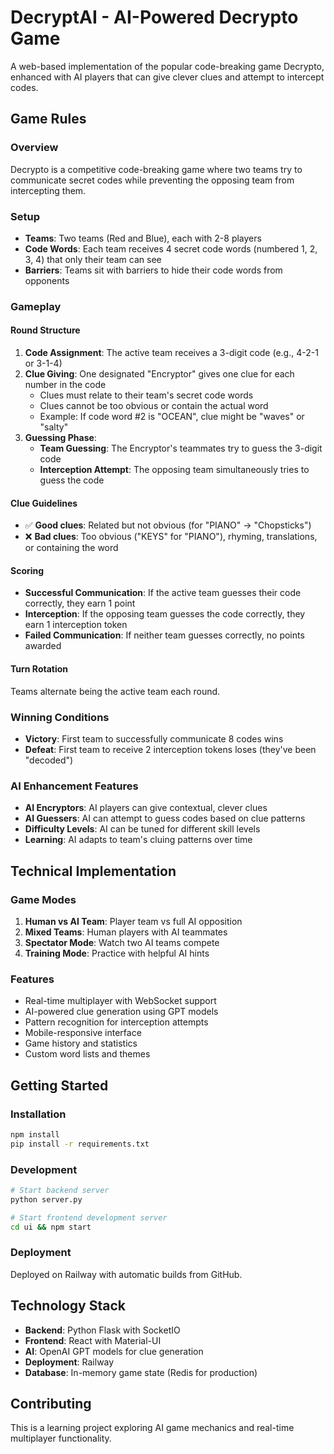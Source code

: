 # DecryptAI - AI-Powered Decrypto Game

A web-based implementation of the popular code-breaking game Decrypto, enhanced with AI players that can give clever clues and attempt to intercept codes.

## Game Rules

### Overview
Decrypto is a competitive code-breaking game where two teams try to communicate secret codes while preventing the opposing team from intercepting them.

### Setup
- **Teams**: Two teams (Red and Blue), each with 2-8 players
- **Code Words**: Each team receives 4 secret code words (numbered 1, 2, 3, 4) that only their team can see
- **Barriers**: Teams sit with barriers to hide their code words from opponents

### Gameplay

#### Round Structure
1. **Code Assignment**: The active team receives a 3-digit code (e.g., 4-2-1 or 3-1-4)
2. **Clue Giving**: One designated "Encryptor" gives one clue for each number in the code
   - Clues must relate to their team's secret code words
   - Clues cannot be too obvious or contain the actual word
   - Example: If code word #2 is "OCEAN", clue might be "waves" or "salty"
3. **Guessing Phase**: 
   - **Team Guessing**: The Encryptor's teammates try to guess the 3-digit code
   - **Interception Attempt**: The opposing team simultaneously tries to guess the code

#### Clue Guidelines
- ✅ **Good clues**: Related but not obvious (for "PIANO" → "Chopsticks")
- ❌ **Bad clues**: Too obvious ("KEYS" for "PIANO"), rhyming, translations, or containing the word

#### Scoring
- **Successful Communication**: If the active team guesses their code correctly, they earn 1 point
- **Interception**: If the opposing team guesses the code correctly, they earn 1 interception token
- **Failed Communication**: If neither team guesses correctly, no points awarded

#### Turn Rotation
Teams alternate being the active team each round.

### Winning Conditions
- **Victory**: First team to successfully communicate 8 codes wins
- **Defeat**: First team to receive 2 interception tokens loses (they've been "decoded")

### AI Enhancement Features
- **AI Encryptors**: AI players can give contextual, clever clues
- **AI Guessers**: AI can attempt to guess codes based on clue patterns
- **Difficulty Levels**: AI can be tuned for different skill levels
- **Learning**: AI adapts to team's cluing patterns over time

## Technical Implementation

### Game Modes
1. **Human vs AI Team**: Player team vs full AI opposition
2. **Mixed Teams**: Human players with AI teammates
3. **Spectator Mode**: Watch two AI teams compete
4. **Training Mode**: Practice with helpful AI hints

### Features
- Real-time multiplayer with WebSocket support
- AI-powered clue generation using GPT models
- Pattern recognition for interception attempts
- Mobile-responsive interface
- Game history and statistics
- Custom word lists and themes

## Getting Started

### Installation
```bash
npm install
pip install -r requirements.txt
```

### Development
```bash
# Start backend server
python server.py

# Start frontend development server
cd ui && npm start
```

### Deployment
Deployed on Railway with automatic builds from GitHub.

## Technology Stack
- **Backend**: Python Flask with SocketIO
- **Frontend**: React with Material-UI
- **AI**: OpenAI GPT models for clue generation
- **Deployment**: Railway
- **Database**: In-memory game state (Redis for production)

## Contributing
This is a learning project exploring AI game mechanics and real-time multiplayer functionality.